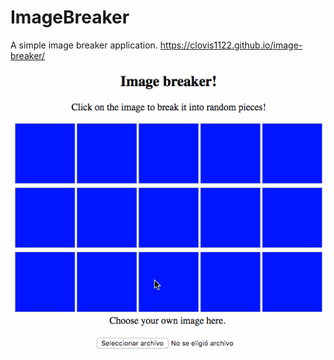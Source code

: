 # ImageBreaker
A simple image breaker application. https://clovis1122.github.io/image-breaker/

<div align="center">
  <img src="EXTRA/image-breaker.gif" alt="Live demo" />
</div>
